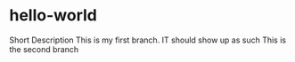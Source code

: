 # hello-world
Short Description
This is my first branch. IT should show up as such
This is the second branch
